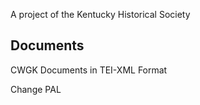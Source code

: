 A project of the Kentucky Historical Society

## Documents
CWGK Documents in TEI-XML Format

Change PAL